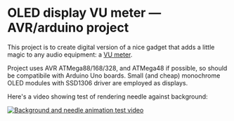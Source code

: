 # OLED display VU meter — AVR/arduino project

This project is to create digital version of a nice gadget that adds a little magic 
to any audio equipment: a [VU meter](https://en.wikipedia.org/wiki/VU_meter).

Project uses AVR ATMega88/168/328, and ATMega48 if possible, so should be compatibile with
Arduino Uno boards. Small (and cheap) monochrome OLED modules with SSD1306 driver are 
employed as displays.

Here's a video showing test of rendering needle against background:

[![Background and needle animation test video](https://img.youtube.com/vi/HKTR07n0YTo/maxresdefault.jpg)](https://youtu.be/nnctaA94B9k)
